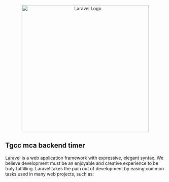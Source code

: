 <p align="center"><a href="https://thegamechangercompany.fr" target="_blank"><img src="https://thegamechangercompany.fr/storage/2023/11/logo.png" width="400" alt="Laravel Logo"></a></p>


## Tgcc mca backend timer

Laravel is a web application framework with expressive, elegant syntax. We believe development must be an enjoyable and creative experience to be truly fulfilling. Laravel takes the pain out of development by easing common tasks used in many web projects, such as:
